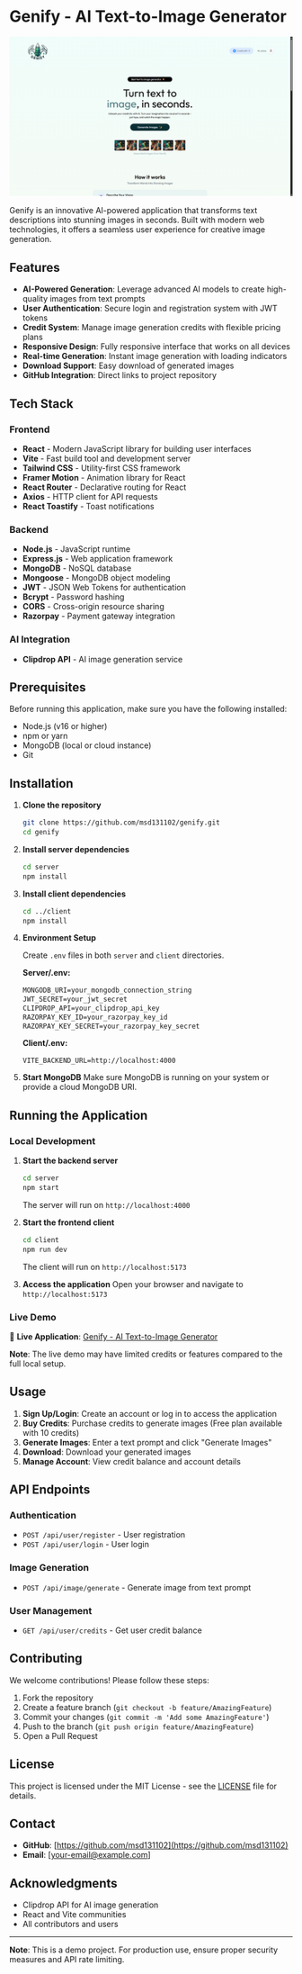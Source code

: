 # Genify - AI Text-to-Image Generator
![alt text](https://github.com/msd131102/Genify/blob/main/Genify%20-%20Google%20Chrome%2022-10-2025%2017_12_07.png)


Genify is an innovative AI-powered application that transforms text descriptions into stunning images in seconds. Built with modern web technologies, it offers a seamless user experience for creative image generation.

## Features

- **AI-Powered Generation**: Leverage advanced AI models to create high-quality images from text prompts
- **User Authentication**: Secure login and registration system with JWT tokens
- **Credit System**: Manage image generation credits with flexible pricing plans
- **Responsive Design**: Fully responsive interface that works on all devices
- **Real-time Generation**: Instant image generation with loading indicators
- **Download Support**: Easy download of generated images
- **GitHub Integration**: Direct links to project repository

## Tech Stack

### Frontend
- **React** - Modern JavaScript library for building user interfaces
- **Vite** - Fast build tool and development server
- **Tailwind CSS** - Utility-first CSS framework
- **Framer Motion** - Animation library for React
- **React Router** - Declarative routing for React
- **Axios** - HTTP client for API requests
- **React Toastify** - Toast notifications

### Backend
- **Node.js** - JavaScript runtime
- **Express.js** - Web application framework
- **MongoDB** - NoSQL database
- **Mongoose** - MongoDB object modeling
- **JWT** - JSON Web Tokens for authentication
- **Bcrypt** - Password hashing
- **CORS** - Cross-origin resource sharing
- **Razorpay** - Payment gateway integration

### AI Integration
- **Clipdrop API** - AI image generation service

## Prerequisites

Before running this application, make sure you have the following installed:

- Node.js (v16 or higher)
- npm or yarn
- MongoDB (local or cloud instance)
- Git

## Installation

1. **Clone the repository**
   ```bash
   git clone https://github.com/msd131102/genify.git
   cd genify
   ```

2. **Install server dependencies**
   ```bash
   cd server
   npm install
   ```

3. **Install client dependencies**
   ```bash
   cd ../client
   npm install
   ```

4. **Environment Setup**

   Create `.env` files in both `server` and `client` directories.

   **Server/.env:**
   ```
   MONGODB_URI=your_mongodb_connection_string
   JWT_SECRET=your_jwt_secret
   CLIPDROP_API=your_clipdrop_api_key
   RAZORPAY_KEY_ID=your_razorpay_key_id
   RAZORPAY_KEY_SECRET=your_razorpay_key_secret
   ```

   **Client/.env:**
   ```
   VITE_BACKEND_URL=http://localhost:4000
   ```

5. **Start MongoDB**
   Make sure MongoDB is running on your system or provide a cloud MongoDB URI.

## Running the Application

### Local Development

1. **Start the backend server**
   ```bash
   cd server
   npm start
   ```
   The server will run on `http://localhost:4000`

2. **Start the frontend client**
   ```bash
   cd client
   npm run dev
   ```
   The client will run on `http://localhost:5173`

3. **Access the application**
   Open your browser and navigate to `http://localhost:5173`

### Live Demo

🚀 **Live Application**: [Genify - AI Text-to-Image Generator](https://genify-px1i.onrender.com/)

**Note**: The live demo may have limited credits or features compared to the full local setup.

## Usage

1. **Sign Up/Login**: Create an account or log in to access the application
2. **Buy Credits**: Purchase credits to generate images (Free plan available with 10 credits)
3. **Generate Images**: Enter a text prompt and click "Generate Images"
4. **Download**: Download your generated images
5. **Manage Account**: View credit balance and account details

## API Endpoints

### Authentication
- `POST /api/user/register` - User registration
- `POST /api/user/login` - User login

### Image Generation
- `POST /api/image/generate` - Generate image from text prompt

### User Management
- `GET /api/user/credits` - Get user credit balance

## Contributing

We welcome contributions! Please follow these steps:

1. Fork the repository
2. Create a feature branch (`git checkout -b feature/AmazingFeature`)
3. Commit your changes (`git commit -m 'Add some AmazingFeature'`)
4. Push to the branch (`git push origin feature/AmazingFeature`)
5. Open a Pull Request

## License

This project is licensed under the MIT License - see the [LICENSE](LICENSE) file for details.

## Contact

- **GitHub**: [https://github.com/msd131102](https://github.com/msd131102)
- **Email**: [your-email@example.com]

## Acknowledgments

- Clipdrop API for AI image generation
- React and Vite communities
- All contributors and users

---

**Note**: This is a demo project. For production use, ensure proper security measures and API rate limiting.
